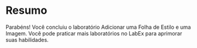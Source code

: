 # Resumo

Parabéns! Você concluiu o laboratório Adicionar uma Folha de Estilo e uma Imagem. Você pode praticar mais laboratórios no LabEx para aprimorar suas habilidades.
